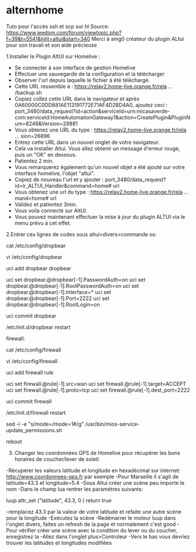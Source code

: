 # alternhome
Tuto pour l'accès ssh et scp sur hl
Source: https://www.jeedom.com/forum/viewtopic.php?f=39&t=5541&hilit=altui&start=340
Merci à amg0 créateur du plugin ALtui pour son travail et son aide précieuse

1.Installer le Plugin AltUI sur Homelive :

- Se connecter à son interface de gestion Homelive
- Effectuer une sauvegarde de la configuration et la télécharger
- Observer l'url depuis laquelle le fichier à été téléchargé.
- Cette URL ressemble à :
https://relay2.home-live.orange.fr/rela ... /backup.sh
- Copiez collez cette URL dans le navigateur et après 0A60000C0DD881AE113191772E71AF4D2BD4A0, ajoutez ceci :
port_3480/data_request?id=action&serviceId=urn:micasaverde-com:serviceId:HomeAutomationGateway1&action=CreatePlugin&PluginNum=8246&Version=29881
- Vous obtenez une URL du type : https://relay2.home-live.orange.fr/rela ... sion=26896
- Entrez cette URL dans un nouvel onglet de votre navigateur.
- Cela va installer Altui. Vous allez obtenir un message d'erreur rouge, puis un "OK" en dessous.
- Patientez 2 min.
- Vous remarquerez également qu'un nouvel objet a été ajouté sur votre interface homelive, l'objet "altui".
- Copiez de nouveau l'url et y ajouter : port_3480/data_request?id=lr_ALTUI_Handler&command=home# url
- Vous obtenez une url du type :
https://relay2.home-live.orange.fr/rela ... mand=home# url
- Validez et patientez 3min.
- Vous voila connecté sur AltUI.
- Vous pouvez maintenant effectuer la mise à jour du plugin ALTUI via le menu prévu à cet effet.

2.Entrer ces lignes de codes sous altui>divers>commande os:

cat /etc/config/dropbear

vi /etc/config/dropbear

uci add dropbear dropbear

uci set dropbear.@dropbear[-1].PasswordAuth=on
uci set dropbear.@dropbear[-1].RootPasswordAuth=on
uci set dropbear.@dropbear[-1].Interface=*
uci set dropbear.@dropbear[-1].Port=2222
uci set dropbear.@dropbear[-1].RootLogin=on

uci commit dropbear

/etc/init.d/dropbear restart


firewall:

cat /etc/config/firewall

vi /etc/config/firewall

uci add firewall rule

uci set firewall.@rule[-1].src=wan
uci set firewall.@rule[-1].target=ACCEPT
uci set firewall.@rule[-1].proto=tcp
uci set firewall.@rule[-1].dest_port=2222

uci commit firewall

/etc/init.d/firewall restart

sed -i -e "s/mode=/mode=1#/g" /usr/bin/mios-service-update_permissions.sh

reboot

3. Changer les coordonnées GPS de Homelive pour récupérer les bons horaires de coucher/lever de soleil:

-Récupérer les valeurs latitude et longitude en hexadécimal sur internet: http://www.coordonnees-gps.fr par exemple
-Pour Marseille il s'agit de latitude=43.3 et longitude=5.4
-Sous Altui créer une scène peu importe le nom
-Dans le champ lua rentrer les paramètres suivants:

  luup.attr_set ("latitude", 43.3, 0 )
  return true
  
-remplacez 43.3 par la valeur de votre latitude et refaite une autre scène pour la longitude
-Exécutez la scène
-Redémarrer le moteur luup dans l'onglet divers, faites un refresh de la page et normalement c'est good
-Pour vérifier créer une scène avec la condition du lever ou du coucher, enregistrez la
-Allez dans l'onglet plus>Controleur
-Vers le bas vous devriez trouver les latitudes et longitudes modifiées
